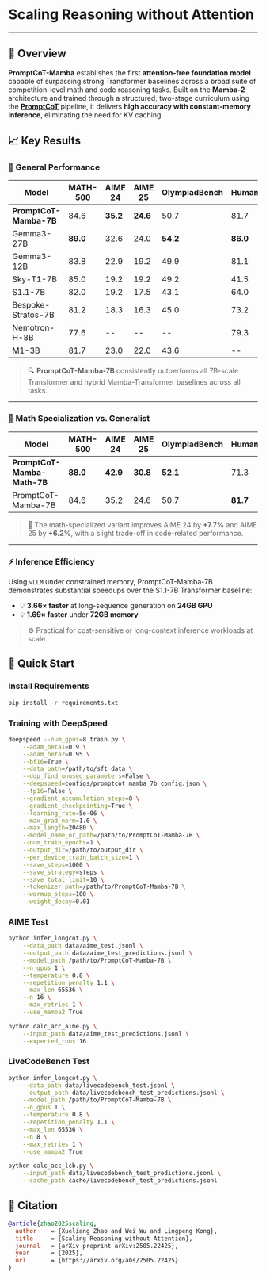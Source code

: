# **Scaling Reasoning without Attention** 

---

## 🚀 Overview

**PromptCoT-Mamba** establishes the first **attention-free foundation model** capable of surpassing strong Transformer baselines across a broad suite of competition-level math and code reasoning tasks. Built on the **Mamba-2** architecture and trained through a structured, two-stage curriculum using the [**PromptCoT**](http://arxiv.org/abs/2503.02324) pipeline, it delivers **high accuracy with constant-memory inference**, eliminating the need for KV caching.



## 📈 Key Results

### 🔹 General Performance

| Model                  | MATH-500 | AIME 24  | AIME 25  | OlympiadBench | HumanEval | HumanEval+ | Livecodebench |
| ---------------------- | -------- | -------- | -------- | ------------- | --------- | ---------- | ------------- |
| **PromptCoT-Mamba-7B** | 84.6     | **35.2** | **24.6** | 50.7          | 81.7      | 75.0       | **29.9**      |
| Gemma3-27B             | **89.0** | 32.6     | 24.0     | **54.2**      | **86.0**  | **78.0**   | 26.9          |
| Gemma3-12B             | 83.8     | 22.9     | 19.2     | 49.9          | 81.1      | 73.2       | 22.2          |
| Sky-T1-7B              | 85.0     | 19.2     | 19.2     | 49.2          | 41.5      | 37.2       | 18.3          |
| S1.1-7B                | 82.0     | 19.2     | 17.5     | 43.1          | 64.0      | 56.7       | 13.3          |
| Bespoke-Stratos-7B     | 81.2     | 18.3     | 16.3     | 45.0          | 73.2      | 68.3       | 8.6           |
| Nemotron-H-8B          | 77.6     | --       | --       | --            | 79.3      | 74.4       | --            |
| M1-3B                  | 81.7     | 23.0     | 22.0     | 43.6          | --        | --         | --            |

> 🔍 **PromptCoT-Mamba-7B** consistently outperforms all 7B-scale Transformer and hybrid Mamba-Transformer baselines across all tasks.

---

### 🔹 Math Specialization vs. Generalist

| Model                       | MATH-500 | AIME 24  | AIME 25  | OlympiadBench | HumanEval | HumanEval+ | Livecodebench |
| --------------------------- | -------- | -------- | -------- | ------------- | --------- | ---------- | ------------- |
| **PromptCoT-Mamba-Math-7B** | **88.0** | **42.9** | **30.8** | **52.1**      | 71.3      | 66.5       | 20.3          |
| PromptCoT-Mamba-7B          | 84.6     | 35.2     | 24.6     | 50.7          | **81.7**  | **75.0**   | **29.9**      |

> 🎯 The math-specialized variant improves AIME 24 by **+7.7%** and AIME 25 by **+6.2%**, with a slight trade-off in code-related performance.

---

### ⚡ Inference Efficiency

Using `vLLM` under constrained memory, PromptCoT-Mamba-7B demonstrates substantial speedups over the S1.1-7B Transformer baseline:

* 💡 **3.66× faster** at long-sequence generation on **24GB GPU**
* 💡 **1.69× faster** under **72GB memory**

> ⚙️ Practical for cost-sensitive or long-context inference workloads at scale.


## 🧪 Quick Start

### Install Requirements

```bash
pip install -r requirements.txt
```

### Training with DeepSpeed

```bash
deepspeed --num_gpus=8 train.py \
    --adam_beta1=0.9 \
    --adam_beta2=0.95 \
    --bf16=True \
    --data_path=/path/to/sft_data \
    --ddp_find_unused_parameters=False \
    --deepspeed=configs/promptcot_mamba_7b_config.json \
    --fp16=False \
    --gradient_accumulation_steps=8 \
    --gradient_checkpointing=True \
    --learning_rate=5e-06 \
    --max_grad_norm=1.0 \
    --max_length=20480 \
    --model_name_or_path=/path/to/PromptCoT-Mamba-7B \
    --num_train_epochs=1 \
    --output_dir=/path/to/output_dir \
    --per_device_train_batch_size=1 \
    --save_steps=1000 \
    --save_strategy=steps \
    --save_total_limit=10 \
    --tokenizer_path=/path/to/PromptCoT-Mamba-7B \
    --warmup_steps=100 \
    --weight_decay=0.01
```

### AIME Test
```bash
python infer_longcot.py \
    --data_path data/aime_test.jsonl \
    --output_path data/aime_test_predictions.jsonl \
    --model_path /path/to/PromptCoT-Mamba-7B \
    --n_gpus 1 \
    --temperature 0.8 \
    --repetition_penalty 1.1 \
    --max_len 65536 \
    --n 16 \
    --max_retries 1 \
    --use_mamba2 True

python calc_acc_aime.py \
    --input_path data/aime_test_predictions.jsonl \
    --expected_runs 16
```

### LiveCodeBench Test

```bash
python infer_longcot.py \
    --data_path data/livecodebench_test.jsonl \
    --output_path data/livecodebench_test_predictions.jsonl \
    --model_path /path/to/PromptCoT-Mamba-7B \
    --n_gpus 1 \
    --temperature 0.8 \
    --repetition_penalty 1.1 \
    --max_len 65536 \
    --n 8 \
    --max_retries 1 \
    --use_mamba2 True

python calc_acc_lcb.py \
    --input_path data/livecodebench_test_predictions.jsonl \
    --cache_path cache/livecodebench_test_predictions.jsonl
```


## 📜 Citation

```bibtex
@article{zhao2025scaling,
  author    = {Xueliang Zhao and Wei Wu and Lingpeng Kong},
  title     = {Scaling Reasoning without Attention},
  journal   = {arXiv preprint arXiv:2505.22425},
  year      = {2025},
  url       = {https://arxiv.org/abs/2505.22425}
}
```
